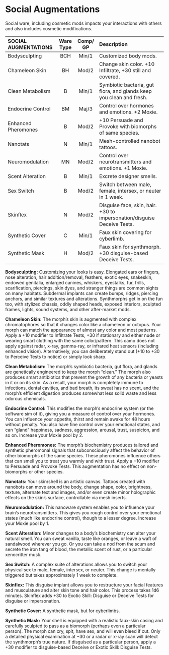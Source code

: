 # Social Augmentations

Social ware, including cosmetic mods impacts your interactions with others and also includes cosmetic modifications.

<!--sort-->

| SOCIAL AUGMENTATIONS | Ware Type | Comp/<wbr>GP | Description                                                             |
| :------------------- | :-------: | :----------: | :---------------------------------------------------------------------- |
| Bodysculpting        |    BCH    |    Min/1     | Customized body mods.                                                   |
| Chameleon Skin       |    BH     |    Mod/2     | Change skin color. +10 Infiltrate, +30 still and covered.               |
| Clean Metabolism     |     B     |    Min/1     | Symbiotic bacteria, gut flora, and glands keep you clean and fresh.     |
| Endocrine Control    |    BM     |    Maj/3     | Control over hormones and emotions. +2 Moxie.                           |
| Enhanced Pheromones  |     B     |    Mod/2     | +10 Persuade and Provoke with biomorphs of same species.                |
| Nanotats             |     N     |    Min/1     | Mesh-controlled nanobot tattoos.                                        |
| Neuromodulation      |    MN     |    Mod/2     | Control over neurotransmitters and emotions. +1 Moxie.                  |
| Scent Alteration     |     B     |    Min/1     | Excrete designer smells.                                                |
| Sex Switch           |     B     |    Mod/2     | Switch between male, female, intersex, or neuter in 1 week.             |
| Skinflex             |     N     |    Mod/2     | Disguise face, skin, hair. +30 to impersonation/disguise Deceive Tests. |
| Synthetic Cover      |     C     |    Min/1     | Faux skin covering for cyberlimb.                                       |
| Synthetic Mask       |     H     |    Mod/2     | Faux skin for synthmorph. +30 disguise-based Deceive Tests.             |

<!--sort-->

**Bodysculpting:** Customizing your looks is easy. Elongated ears or fingers, nose alteration, hair addition/removal, feathers, exotic eyes, snakeskin, endowed genitalia, enlarged canines, whiskers, eyestalks, fur, frills, scarification, piercings, skin dyes, and stranger things are common sights on many habitats. Subdermal implants can create bumps, ridges, piercing anchors, and similar textures and alterations. Synthmorphs get in on the fun too, with stylized chassis, oddly shaped heads, exposed interiors, sculpted frames, lights, sound systems, and other after-market mods.

**Chameleon Skin:** The morph’s skin is augmented with complex chromatophores so that it changes color like a chameleon or octopus. Your morph can match the appearance of almost any color and most patterns. Apply a +10 modifier to Infiltrate Tests, +30 if stationary and either nude or wearing smart clothing with the same color/pattern. This camo does not apply against radar, x-ray, gamma-ray, or infrared heat sensors (including enhanced vision). Alternatively, you can deliberately stand out (+10 to +30 to Perceive Tests to notice) or simply look sharp.

**Clean Metabolism:** The morph’s symbiotic bacteria, gut flora, and glands are genetically engineered to keep the morph “clean.” The morph also produces smart antibiotics that prevent the growth of any bacteria or yeasts in it or on its skin. As a result, your morph is completely immune to infections, dental cavities, and bad breath, its sweat has no scent, and the morph’s efficient digestion produces somewhat less solid waste and less odorous chemicals.

**Endocrine Control:** This modifies the morph’s endocrine system (or the software sim of it), giving you a measure of control over your hormones. You can influence your appetite, thirst and remain awake for 48 hours without penalty. You also have fine control over your emotional states, and can “gland” happiness, sadness, aggression, arousal, trust, suspicion, and so on. Increase your Moxie pool by 2.

**Enhanced Pheromones:** The morph’s biochemistry produces tailored and synthetic pheromonal signals that subconsciously affect the behavior of other biomorphs of the same species. These pheromones influence others that can smell you to treat you warmly and with trust. Apply a +10 modifier to Persuade and Provoke Tests. This augmentation has no effect on non-biomorphs or other species.

**Nanotats:** Your skin/shell is an artistic canvas. Tattoos created with nanobots can move around the body, change shape, color, brightness, texture, alternate text and images, and/or even create minor holographic effects on the skin’s surface, controllable via mesh inserts.

**Neuromodulation:** This nanoware system enables you to influence your brain’s neurotransmitters. This gives you rough control over your emotional states (much like endocrine control), though to a lesser degree. Increase your Moxie pool by 1.

**Scent Alteration:** Minor changes to a body’s biochemistry can alter your natural smell. You can sweat vanilla, taste like oranges, or leave a waft of sandalwood wherever you go. Or you can take a nod from the scum and secrete the iron tang of blood, the metallic scent of rust, or a particular xenocritter musk.

**Sex Switch:** A complex suite of alterations allows you to switch your physical sex to male, female, intersex, or neuter. This change is mentally triggered but takes approximately 1 week to complete.

**Skinflex:** This disguise implant allows you to restructure your facial features and musculature and alter skin tone and hair color. This process takes 1d6 minutes. Skinflex adds +30 to Exotic Skill: Disguise or Deceive Tests for disguise or impersonation.

**Synthetic Cover:** A synthetic mask, but for cyberlimbs.

**Synthetic Mask:** Your shell is equipped with a realistic faux-skin casing and carefully sculpted to pass as a biomorph (perhaps even a particular person). The morph can cry, spit, have sex, and will even bleed if cut. Only a detailed physical examination at −30 or a radar or x-ray scan will detect the synthmorph’s true nature. If disguised as a particular person, apply a +30 modifier to disguise-based Deceive or Exotic Skill: Disguise Tests.

<!--sort-end-->

